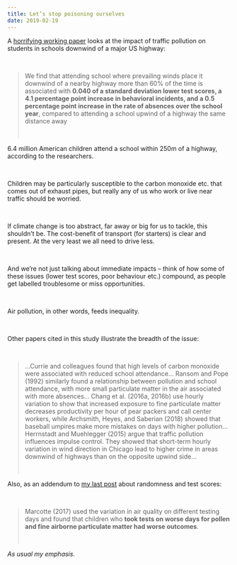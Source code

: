 ```yaml
---
title: Let’s stop poisoning ourselves
date: 2019-02-19
---
```


<!--kg-card-begin: html--><p>A <a href="https://www.nber.org/papers/w25489" target="_blank" rel="noopener noreferrer">horrifying working paper</a> looks at the impact of traffic pollution on students in schools downwind of a major US highway:</p><br>
<blockquote><p>We find that attending school where prevailing winds place it downwind of a nearby highway more than 60% of the time is associated with <strong>0.040 of a standard deviation lower test scores, a 4.1 percentage point increase in behavioral incidents, and a 0.5 percentage point increase in the rate of absences over the school year</strong>, compared to attending a school upwind of a highway the same distance away</p><br>
</blockquote>
<p>6.4 million American children attend a school within 250m of a highway, according to the researchers.</p><br>
<p>Children may be particularly susceptible to the carbon monoxide etc. that comes out of exhaust pipes, but really any of us who work or live near traffic should be worried.</p><br>
<p>If climate change is too abstract, far away or big for us to tackle, this shouldn&#8217;t be. The cost-benefit of transport (for starters) is clear and present. At the very least we all need to drive less.</p><br>
<p>And we&#8217;re not just talking about immediate impacts &#8211; think of how some of these issues (lower test scores, poor behaviour etc.) compound, as people get labelled troublesome or miss opportunities.</p><br>
<p>Air pollution, in other words, feeds inequality.</p><br>
<p>Other papers cited in this study illustrate the breadth of the issue:</p><br>
<blockquote><p>&#8230;Currie and colleagues found that high levels of carbon monoxide were associated with reduced school attendance&#8230; Ransom and Pope (1992) similarly found a relationship between pollution and school attendance, with more small particulate matter in the air associated with more absences&#8230; Chang et al. (2016a, 2016b) use hourly variation to show that increased exposure to fine particulate matter decreases productivity per hour of pear packers and call center workers, while Archsmith, Heyes, and Saberian (2018) showed that baseball umpires make more mistakes on days with higher pollution&#8230;Herrnstadt and Muehlegger (2015) argue that traffic pollution influences impulse control. They showed that short-term hourly variation in wind direction in Chicago lead to higher crime in areas downwind of highways than on the opposite upwind side&#8230;</p><br>
</blockquote>
<p>Also, as an addendum to <a href="https://joshnicholas.com/what-are-school-tests-trying-to-measure/" target="_blank" rel="noopener noreferrer">my last post</a> about randomness and test scores:</p><br>
<blockquote><p>Marcotte (2017) used the variation in air quality on different testing days and found that children who <strong>took tests on worse days for pollen and fine airborne particulate matter had worse outcomes</strong>.</p><br>
</blockquote>
<p><em>As usual my emphasis.</em></p><br>
<!--kg-card-end: html-->